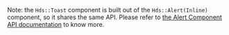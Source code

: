 Note: the `Hds::Toast` component is built out of the `Hds::Alert(Inline)` component, so it shares the same API. Please refer to [the Alert Component API documentation](/components/alert/) to know more.
